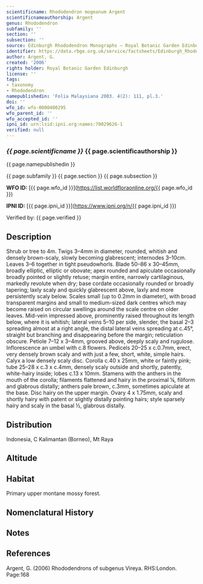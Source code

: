 ```yaml
---
scientificname: Rhododendron mogeanum Argent
scientificnameauthorship: Argent
genus: Rhododendron
subfamily: ''
section: ''
subsection: ''
source: Edinburgh Rhododendron Monographs – Royal Botanic Garden Edinburgh
identifier: https://data.rbge.org.uk/service/factsheets/Edinburgh_Rhododendron_Monographs.xhtml
author: Argent, G.
created: '2006'
rights holder: Royal Botanic Garden Edinburgh
license: ''
tags:
- taxonomy
- Rhododendron
namepublishedin: 'Folia Malaysiana 2003. 4(2): 111, pl.3.'
doi: ''
wfo_id: wfo-0000400295
wfo_parent_id: ''
wfo_accepted_id: ''
ipni_id: urn:lsid:ipni.org:names:70029626-1
verified: null
---
```

### _{{ page.scientificname }}_ {{ page.scientificauthorship }}
 {{ page.namepublishedin }}

{{ page.subfamily }} {{ page.section }} {{ page.subsection }}

**WFO ID:** [{{ page.wfo_id }}](https://list.worldfloraonline.org/{{ page.wfo_id }})

**IPNI ID:** [{{ page.ipni_id }}](https://www.ipni.org/n/{{ page.ipni_id }})

Verified by: {{ page.verified }}



## Description
Shrub or tree to 4m. Twigs 3–4mm in diameter, rounded, whitish and densely brown-scaly, slowly becoming glabrescent; internodes 3–10cm. Leaves 3–6 together in tight pseudowhorls. Blade 50–86 x 30–45mm, broadly elliptic, elliptic or obovate; apex rounded and apiculate occasionally broadly pointed or slightly retuse; margin entire, narrowly cartilaginous, markedly revolute when dry; base cordate occasionally rounded or broadly tapering; laxly scaly and quickly glabrescent above, laxly and more persistently scaly below. Scales small (up to 0.2mm in diameter), with broad transparent margins and small to medium-sized dark centres which may become raised on circular swellings around the scale centre on older leaves. Mid-vein impressed above, prominently raised throughout its length below, where it is whitish; lateral veins 5–10 per side, slender, the basal 2–3 spreading almost at a right angle, the distal lateral veins spreading at c.45°, straight but branching and disappearing before the margin; reticu­lation obscure. Petiole 7–12 x 3–4mm, grooved above, deeply scaly and rugulose. Inflorescence an umbel with c.8 flowers. Pedicels 20–25 x c.0.7mm, erect, very densely brown scaly and with just a few, short, white, simple hairs. Calyx a low densely scaly disc. Corolla c.40 x 25mm, white or faintly pink; tube 25–28 x c.3 x c.4mm, densely scaly outside and shortly, patently, white-hairy inside; lobes c.13 x 10mm. Stamens with the anthers in the mouth of the corolla; filaments flattened and hairy in the proximal ¼, filiform and glabrous distally; anthers pale brown, c.3mm, sometimes apiculate at the base. Disc hairy on the upper margin. Ovary 4 x 1.75mm, scaly and shortly hairy with patent or slightly distally pointing hairs; style sparsely hairy and scaly in the basal ½, glabrous distally.

## Distribution
Indonesia, C Kalimantan (Borneo), Mt Raya

## Altitude


## Habitat
Primary upper montane mossy forest.

## Nomenclatural History

                       
## Notes


## References

Argent, G. (2006) Rhododendrons of subgenus Vireya. RHS:London. Page:168
